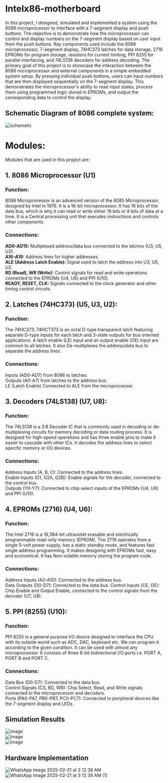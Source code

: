 # Intelx86-motherboard
In this project, I designed, simulated and implemented a system using the 8086 microprocessor to interface with a 7-segment display and push buttons. The objective is to demonstrate how the microprocessor can control and display numbers on the 7-segment display based on user input from the push buttons. Key components used include the 8086 microprocessor, 7-segment display, 74HC373 latches for data storage, 2716 EPROMs for program storage, resistors for current limiting, PPI 8255 for parallel interfacing, and 74LS138 decoders for address decoding. The primary goal of this project is to showcase the interaction between the 8086 microprocessor and external components in a simple embedded system setup. By pressing individual push buttons, users can input numbers that are then displayed sequentially on the 7-segment display. This demonstrates the microprocessor's ability to read input states, process them using programmed logic stored in EPROMs, and output the corresponding data to control the display. 

## Schematic Diagram of 8086 complete system:   

![schematic](https://github.com/user-attachments/assets/76344236-5c3e-4b13-babb-0fc380746d6c)  
# Modules:  
Modules that are used in this project are:  
## 1. 8086 Microprocessor (U1)  
### Function:  
8086 Microprocessor is an advanced version of the 8085 Microprocessor, designed by Intel in 1976. It is a 16-bit microprocessor. It has 16 bits of the data bus, which is why it can read or write either 16 bits or 8 bits of data at a time. It is a Central processing unit that executes instructions and controls other components.  
### Connections:  
**AD0-AD15:** Multiplexed address/data bus connected to the latches (U3, U5, U2).   
**A16-A19:** Address lines for higher addresses.   
**ALE (Address Latch Enable):** Signal used to latch the address into U3, U5, U2.   
**RD (Read), WR (Write):** Control signals for read and write operations connected to the EPROMs (U4, U6) and PPI (U10).   
**READY, RESET, CLK:** Signals connected to the clock generator and other timing control circuits.   
## 2. Latches (74HC373) (U5, U3, U2):  
### Function:  
The 74HC373; 74HCT373 is an octal D-type transparent latch featuring separate D-type inputs for each latch and 3-state outputs for bus oriented applications. A latch enable (LE) input and an output enable (OE) input are common to all latches. It also De-multiplexes the address/data bus to separate the address lines.  
### Connections:  
Inputs (AD0-AD7) from 8086 to latches.   
Outputs (A0-A7) from latches to the address bus.   
LE (Latch Enable) Connected to ALE from the microprocessor.   
## 3. Decoders (74LS138) (U7, U8):  
### Function:   
The 74LS138 is a 3:8 Decoder IC that is commonly used in decoding or de-multiplexing circuits for memory decoding or data routing process. It is designed for high-speed operations and has three enable pins to make it easier to cascade with other ICs. It decodes the address lines to select specific memory or I/O devices.  
### Connections:   
Address Inputs (A, B, C): Connected to the address lines.   
Enable Inputs (G1, G2A, G2B): Enable signals for the decoder, connected to the control bus.   
Outputs (Y0-Y7): Connected to chip select inputs of the EPROMs (U4, U6) and PPI (U10).   
## 4. EPROMs (2716) (U4, U6):  
### Function:  
The Intel 2716 is a 16,384-bit ultraviolet erasable and electrically programmable read-only memory (EPROM). The 2716 operates from a single 5-volt power supply, has a static standby mode, and features fast single address programming.  It makes designing with EPROMs fast, easy and economical. It has Non-volatile memory storing the program code.  
### Connections:   
Address Inputs (A0-A10): Connected to the address bus.   
Data Outputs (D0-D7): Connected to the data bus. 
Control Inputs (CE, OE): Chip Enable and Output Enable, connected to the control signals from the decoder (U7, U8). 
## 5. PPI (8255) (U10):  
### Function:  
PPI 8255 is a general purpose I/O device designed to interface the CPU with its outside world such as ADC, DAC, keyboard etc. We can program it according to the given condition. It can be used with almost any microprocessor. It consists of three 8-bit bidirectional I/O ports i.e. PORT A, PORT B and PORT C.  
### Connections:    
Data Bus (D0-D7): Connected to the data bus.   
Control Signals (CS, RD, WR): Chip Select, Read, and Write signals connected to the microprocessor and decoders.   
Ports (PA0-PA7, PB0-PB7, PC0-PC7): Connected to peripheral devices like the 7-segment display and LEDs.   
## Simulation Results  

![image](https://github.com/user-attachments/assets/c0c6b92c-a96f-4d3e-bee7-9afcde644046)  
![image](https://github.com/user-attachments/assets/6848dfbb-175f-40e9-bf53-4d33c4c2dc1a)  
![image](https://github.com/user-attachments/assets/9eb0cc2c-ee95-45a1-a433-26467f290584)  

## Hardware Implementation  
![WhatsApp Image 2025-02-21 at 3 12 38 AM](https://github.com/user-attachments/assets/a68b0c73-7576-4845-9730-fedd2dde1f70)  
![WhatsApp Image 2025-02-21 at 3 12 38 AM (1)](https://github.com/user-attachments/assets/4a3194e2-8caa-4a74-8006-69602e5092ff)  






